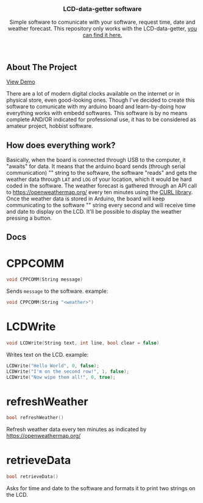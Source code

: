 <br />
<div align="center">
  <h3 align="center">LCD-data-getter software</h3>

  <p align="center">
    Simple software to comunicate with your software, request time, date and weather forecast.
    This repository only works with the LCD-data-getter, <a href="https://github.com/alessandro-ooo/LCD-data-getter">you can find it here.</a>
    <br />
    <br />
    <br />
  </p>
</div>

## About The Project

<a href="https://youtube.com/shorts/mDV9INZrdto?feature=share">View Demo</a>

There are a lot of modern digital clocks available on the internet or in physical store, even good-looking ones. Though I've decided to create this software to comunicate with my arduino board and learn-by-doing how everything works with embedd softwares.
This software is by no means complete AND/OR indicated for professional use, it has to be considered as amateur project, hobbist software.

## How does everything work?

Basically, when the board is connected through USB to the computer, it "awaits" for data. It means that the arduino board sends (through serial communication) "<weather>" string to the software, the software "reads" and gets the weather data through ```LAT``` and ```LOG``` of your location, which it would be hard coded in the software.
The weather forecast is gathered through an API call to <a href="https://openweathermap.org/">https://openweathermap.org/</a> every ten minutes using the <a href="https://curl.se/">CURL library</a>. Once the weather data is stored in Arduino, the board will keep communicating to the software "<time>" string every second and will receive time and date to display on the LCD. It'll be possible to display the weather pressing a button.

## Docs
# CPPCOMM
```cpp
void CPPCOMM(String message)
```
Sends ```message``` to the software.
example:
```cpp
void CPPCOMM(String "<weather>")
```

# LCDWrite
```cpp
void LCDWrite(String text, int line, bool clear = false)
```
Writes text on the LCD.
example:
```cpp
LCDWrite("Hello World", 0, false);
LCDWrite("I'm on the second row!", 1, false);
LCDWrite("Now wipe them all!", 0, true);
```

# refreshWeather
```cpp
bool refreshWeather()
```
Refresh weather data every ten minutes as indicated by <a href="https://openweathermap.org/">https://openweathermap.org/</a>

# retrieveData
```cpp
bool retrieveData()
```
Asks for time and date to the software and formats it to print two strings on the LCD.
